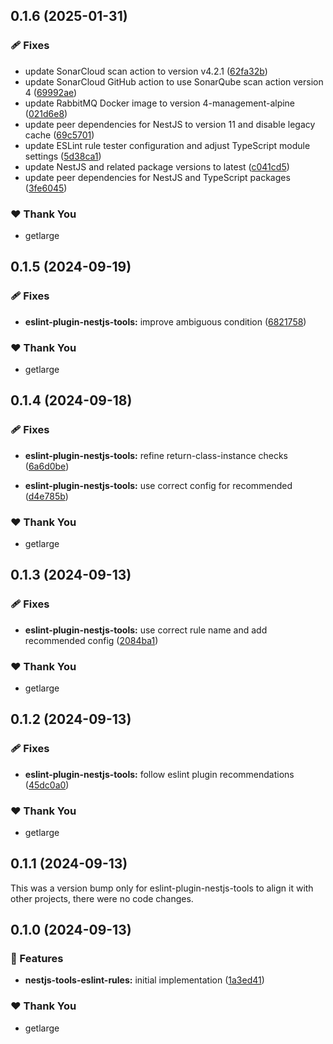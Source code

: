 ## 0.1.6 (2025-01-31)

### 🩹 Fixes

- update SonarCloud scan action to version v4.2.1 ([62fa32b](https://github.com/getlarge/nestjs-tools/commit/62fa32b))
- update SonarCloud GitHub action to use SonarQube scan action version 4 ([69992ae](https://github.com/getlarge/nestjs-tools/commit/69992ae))
- update RabbitMQ Docker image to version 4-management-alpine ([021d6e8](https://github.com/getlarge/nestjs-tools/commit/021d6e8))
- update peer dependencies for NestJS to version 11 and disable legacy cache ([69c5701](https://github.com/getlarge/nestjs-tools/commit/69c5701))
- update ESLint rule tester configuration and adjust TypeScript module settings ([5d38ca1](https://github.com/getlarge/nestjs-tools/commit/5d38ca1))
- update NestJS and related package versions to latest ([c041cd5](https://github.com/getlarge/nestjs-tools/commit/c041cd5))
- update peer dependencies for NestJS and TypeScript packages ([3fe6045](https://github.com/getlarge/nestjs-tools/commit/3fe6045))

### ❤️ Thank You

- getlarge

## 0.1.5 (2024-09-19)


### 🩹 Fixes

- **eslint-plugin-nestjs-tools:** improve ambiguous condition ([6821758](https://github.com/getlarge/nestjs-tools/commit/6821758))


### ❤️  Thank You

- getlarge

## 0.1.4 (2024-09-18)


### 🩹 Fixes

- **eslint-plugin-nestjs-tools:** refine return-class-instance checks ([6a6d0be](https://github.com/getlarge/nestjs-tools/commit/6a6d0be))

- **eslint-plugin-nestjs-tools:** use correct config for recommended ([d4e785b](https://github.com/getlarge/nestjs-tools/commit/d4e785b))


### ❤️  Thank You

- getlarge

## 0.1.3 (2024-09-13)


### 🩹 Fixes

- **eslint-plugin-nestjs-tools:** use correct rule name and add recommended config ([2084ba1](https://github.com/getlarge/nestjs-tools/commit/2084ba1))


### ❤️  Thank You

- getlarge

## 0.1.2 (2024-09-13)


### 🩹 Fixes

- **eslint-plugin-nestjs-tools:** follow eslint plugin recommendations ([45dc0a0](https://github.com/getlarge/nestjs-tools/commit/45dc0a0))


### ❤️  Thank You

- getlarge

## 0.1.1 (2024-09-13)

This was a version bump only for eslint-plugin-nestjs-tools to align it with other projects, there were no code changes.

## 0.1.0 (2024-09-13)


### 🚀 Features

- **nestjs-tools-eslint-rules:** initial implementation ([1a3ed41](https://github.com/getlarge/nestjs-tools/commit/1a3ed41))


### ❤️  Thank You

- getlarge